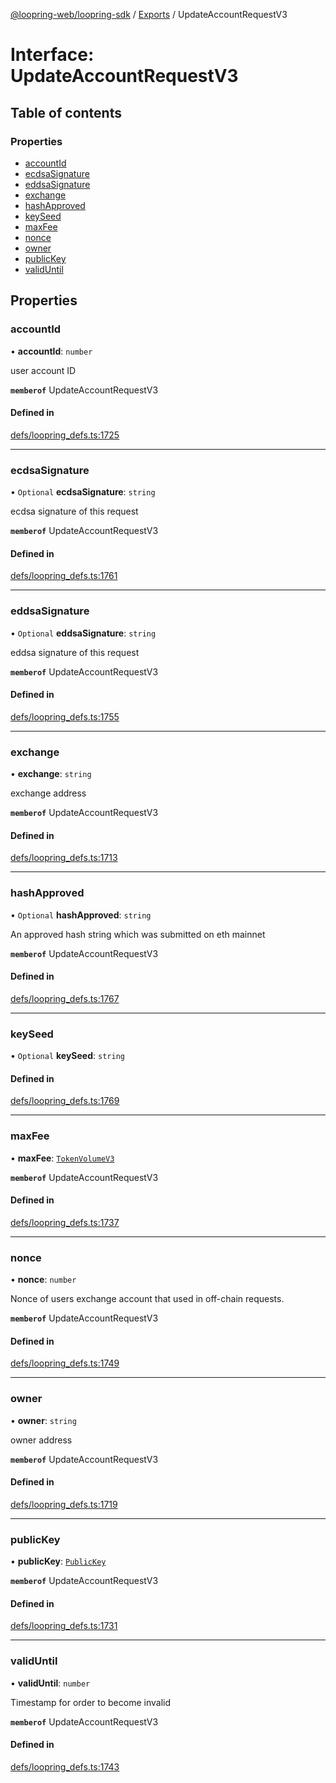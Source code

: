 [@loopring-web/loopring-sdk](../README.md) / [Exports](../modules.md) / UpdateAccountRequestV3

# Interface: UpdateAccountRequestV3

## Table of contents

### Properties

- [accountId](UpdateAccountRequestV3.md#accountid)
- [ecdsaSignature](UpdateAccountRequestV3.md#ecdsasignature)
- [eddsaSignature](UpdateAccountRequestV3.md#eddsasignature)
- [exchange](UpdateAccountRequestV3.md#exchange)
- [hashApproved](UpdateAccountRequestV3.md#hashapproved)
- [keySeed](UpdateAccountRequestV3.md#keyseed)
- [maxFee](UpdateAccountRequestV3.md#maxfee)
- [nonce](UpdateAccountRequestV3.md#nonce)
- [owner](UpdateAccountRequestV3.md#owner)
- [publicKey](UpdateAccountRequestV3.md#publickey)
- [validUntil](UpdateAccountRequestV3.md#validuntil)

## Properties

### accountId

• **accountId**: `number`

user account ID

**`memberof`** UpdateAccountRequestV3

#### Defined in

[defs/loopring_defs.ts:1725](https://github.com/Loopring/loopring_sdk/blob/ee2acc4/src/defs/loopring_defs.ts#L1725)

___

### ecdsaSignature

• `Optional` **ecdsaSignature**: `string`

ecdsa signature of this request

**`memberof`** UpdateAccountRequestV3

#### Defined in

[defs/loopring_defs.ts:1761](https://github.com/Loopring/loopring_sdk/blob/ee2acc4/src/defs/loopring_defs.ts#L1761)

___

### eddsaSignature

• `Optional` **eddsaSignature**: `string`

eddsa signature of this request

**`memberof`** UpdateAccountRequestV3

#### Defined in

[defs/loopring_defs.ts:1755](https://github.com/Loopring/loopring_sdk/blob/ee2acc4/src/defs/loopring_defs.ts#L1755)

___

### exchange

• **exchange**: `string`

exchange address

**`memberof`** UpdateAccountRequestV3

#### Defined in

[defs/loopring_defs.ts:1713](https://github.com/Loopring/loopring_sdk/blob/ee2acc4/src/defs/loopring_defs.ts#L1713)

___

### hashApproved

• `Optional` **hashApproved**: `string`

An approved hash string which was submitted on eth mainnet

**`memberof`** UpdateAccountRequestV3

#### Defined in

[defs/loopring_defs.ts:1767](https://github.com/Loopring/loopring_sdk/blob/ee2acc4/src/defs/loopring_defs.ts#L1767)

___

### keySeed

• `Optional` **keySeed**: `string`

#### Defined in

[defs/loopring_defs.ts:1769](https://github.com/Loopring/loopring_sdk/blob/ee2acc4/src/defs/loopring_defs.ts#L1769)

___

### maxFee

• **maxFee**: [`TokenVolumeV3`](TokenVolumeV3.md)

**`memberof`** UpdateAccountRequestV3

#### Defined in

[defs/loopring_defs.ts:1737](https://github.com/Loopring/loopring_sdk/blob/ee2acc4/src/defs/loopring_defs.ts#L1737)

___

### nonce

• **nonce**: `number`

Nonce of users exchange account that used in off-chain requests.

**`memberof`** UpdateAccountRequestV3

#### Defined in

[defs/loopring_defs.ts:1749](https://github.com/Loopring/loopring_sdk/blob/ee2acc4/src/defs/loopring_defs.ts#L1749)

___

### owner

• **owner**: `string`

owner address

**`memberof`** UpdateAccountRequestV3

#### Defined in

[defs/loopring_defs.ts:1719](https://github.com/Loopring/loopring_sdk/blob/ee2acc4/src/defs/loopring_defs.ts#L1719)

___

### publicKey

• **publicKey**: [`PublicKey`](PublicKey.md)

**`memberof`** UpdateAccountRequestV3

#### Defined in

[defs/loopring_defs.ts:1731](https://github.com/Loopring/loopring_sdk/blob/ee2acc4/src/defs/loopring_defs.ts#L1731)

___

### validUntil

• **validUntil**: `number`

Timestamp for order to become invalid

**`memberof`** UpdateAccountRequestV3

#### Defined in

[defs/loopring_defs.ts:1743](https://github.com/Loopring/loopring_sdk/blob/ee2acc4/src/defs/loopring_defs.ts#L1743)
